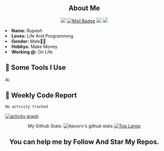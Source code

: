 
<div align="center" >


## About Me

[![](https://visitor-badge.laobi.icu/badge?page_id=rupesh9369.rupesh9369)](https://visitor-badge.laobi.icu/badge?page_id=rupesh9369.rupesh9369)
[![Mail Badge](https://img.shields.io/badge/-gmail-c14438?style=flat&logo=Gmail&logoColor=white&link=mailto:rupeshkumarsharma283@gmail.com)](mailto:rupeshkumarsharma283@gmail.com)
[![](https://img.shields.io/github/stars/rupesh9369?color=fefb7b&logo=Undertale)](https://github-readme-stats.vercel.app/api?username=rupesh9369&hide_title=false&hide_border=true&show_icons=true&include_all_commits=true&line_height=20&bg_color=0,EC6C6C,FFD479,FFFC79,73FA79&theme=graywhite&locale=cn)
[![](https://img.shields.io/github/followers/rupesh9369?color=27da6b&logo=Handshake)](https://github.com/rupesh9369?tab=followers)
</div>

<!-- <div align="center" > -->
<li>
 <b>Name:</b> Rupesh</li>
<li>
<b>Loves:</b> Life And Programming
</li>
<li>
<b>Gender:</b> Male👦🏻
</li>
<li>
<b>Hobbys:</b> Make Money
</li>
<li>
<b>Working @:</b> On Life
</li>
<h2>🚀 Some Tools I Use</h2>

<p>Ai</p>

## 🤬 Weekly Code Report

<!--START_SECTION:waka-->

```txt
No activity tracked
```

<!-- </div> -->
[![activity graph](https://github-readme-activity-graph.vercel.app/graph?username=rupesh9369&theme=github-dark-dimmed&custom_title=Rupesh9369%20Activity%20Graph&hide_border=true)](https://github.com/rupesh9369/github-readme-activity-graph)
<div align="center" >

 My Github Stats:
![Apoorv's github stats](https://github-readme-stats.vercel.app/api?username=rupesh9369&show_icons=true&title_color=ffc857&icon_color=8ac926&text_color=daf7dc&bg_color=151515&hide=issues&count_private=true&include_all_commits=true)
[![Top Langs](https://github-readme-stats.vercel.app/api/top-langs/?username=rupesh9369&layout=compact&text_color=daf7dc&bg_color=151515&hide=css,html,php)](https://github.com/rupesh9369/github-readme-stats)

</div>

<div align="center" > 

<h2> You can help me by Follow And Star My Repos.</h4>

